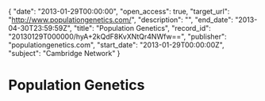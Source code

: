 {
  "date": "2013-01-29T00:00:00", 
  "open_access": true, 
  "target_url": "http://www.populationgenetics.com/", 
  "description": "", 
  "end_date": "2013-04-30T23:59:59Z", 
  "title": "Population Genetics", 
  "record_id": "20130129T000000/hyA+2kQdF8KvXNtQr4NWfw==", 
  "publisher": "populationgenetics.com", 
  "start_date": "2013-01-29T00:00:00Z", 
  "subject": "Cambridge Network"
}

# Population Genetics


